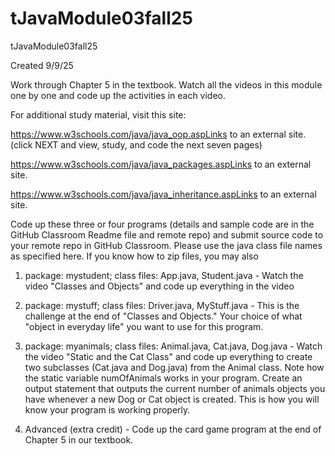 # tJavaModule03fall25
tJavaModule03fall25

Created 9/9/25

Work through Chapter 5 in the textbook. Watch all the videos in this module one by one and code up the activities in each video. 

For additional study material, visit this site:

https://www.w3schools.com/java/java_oop.aspLinks to an external site.  (click NEXT and view, study, and code the next seven pages)

https://www.w3schools.com/java/java_packages.aspLinks to an external site. 

https://www.w3schools.com/java/java_inheritance.aspLinks to an external site. 

Code up these three or four programs (details and sample code are in the GitHub Classroom Readme file and remote repo) and submit source code to your remote repo in GitHub Classroom. Please use the java class file names as specified here. If you know how to zip files, you may also 

1) package: mystudent; class files: App.java, Student.java - Watch the video "Classes and Objects" and code up everything in the video

2) package: mystuff; class files: Driver.java, MyStuff.java - This is the challenge at the end of "Classes and Objects." Your choice of what "object in everyday life" you want to use for this program. 

3) package: myanimals; class files: Animal.java, Cat.java, Dog.java - Watch the video "Static and the Cat Class" and code up everything to create two subclasses (Cat.java and Dog.java) from the Animal class. Note how the static variable numOfAnimals works in your program. Create an output statement that outputs the current number of animals objects you have whenever a new Dog or Cat object is created. This is how you will know your program is working properly.

4) Advanced (extra credit) - Code up the card game program at the end of Chapter 5 in our textbook.

